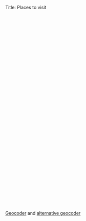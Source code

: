 Title: Places to visit

<link rel="stylesheet" href="/extra/leaflet/leaflet.css" />
<script src="/extra/leaflet/leaflet.js"></script>
<div id="map" style="height: 600px"></div>

<script>
(function () {
	var map = new L.Map('map');                       
                
	L.tileLayer('https://{s}.tile.openstreetmap.org/{z}/{x}/{y}.png', {
		attribution: '&copy; <a href="https://openstreetmap.org">OpenStreetMap</a> contributors',
		maxZoom: 18
	}).addTo(map);

	var center = new L.LatLng(46.7712101, 23.6236353); 
	map.setView(center, 1);

	var markers = [
		[ 48.1853715, 16.3189717, "Vienna Zoo" ],
		[ 37.4143233, -122.0773213, "Computer History Museum" ],
		[ 47.406968, 19.015177, "Csodák Palotája - csopa.hu" ],
		[ 47.7131424, 24.4375912, "Vişeu de Sus - cffviseu.ro" ],
		[ 33.1262476, -117.3115765, "Legoland California" ],
		[ 48.427275, 10.296693, "Legoland Deutschland" ],
		[ 51.462824, -0.647795, "Legoland England" ],
		[ 48.184865, 16.31224, "Schönbrunn" ],
		[ 48.190384, 16.31926, "Vienna Technical Museum" ],
		[ 44.805516, 20.469905, "Tesla Museum" ],
		[ 4.1754959, 73.5093474, "Maldives" ],
		[ 45.2025, 29.3132, "Pădurea Letea" ],
		[ 47.477824, 19.069902, "Pilots Repülőgépszimulátor-központ" ],
		[ 45.5889681, 25.4701133, "Dino Parc Râșnov" ],
		[ 45.8600472, 25.7923821, "Muzeu al radiocomunicaţiilor" ],
	];

	for (var i=0; i<markers.length; i++) {
		var lat = markers[i][0];
		var lon = markers[i][1];
		var popupText = markers[i][2];

		var markerLocation = new L.LatLng(lat, lon);
		var marker = new L.Marker(markerLocation);
		map.addLayer(marker);
         
		marker.bindPopup(popupText);
	}
})();
</script>

[Geocoder](http://www.gpsvisualizer.com/geocode) and [alternative geocoder](http://www.findlatitudeandlongitude.com/batch-geocode/)

